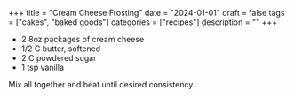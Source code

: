 ﻿+++
title = "Cream Cheese Frosting"
date = "2024-01-01"
draft = false
tags = ["cakes", "baked goods"]
categories = ["recipes"]
description = ""
+++

* 2 8oz packages of cream cheese
* 1/2 C butter, softened
* 2 C powdered sugar
* 1 tsp vanilla

Mix all together and beat until desired consistency.